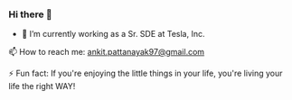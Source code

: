 ### Hi there 👋

<!--
**ankitwkd/ankitwkd** is a ✨ _special_ ✨ repository because its `README.md` (this file) appears on your GitHub profile.

Here are some ideas to get you started:
-->
- 🔭 I’m currently working as a Sr. SDE at Tesla, Inc.
<!-- - 👯 I’m looking to collaborate on
- 🤔 I’m looking for help with ...
- 💬 Ask me about ... -->
📫 How to reach me: ankit.pattanayak97@gmail.com
<!-- - 😄 Pronouns: ... -->
⚡ Fun fact: If you're enjoying the little things in your life, you're living your life the right WAY!


